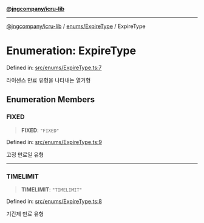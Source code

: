 [**@jngcompany/icru-lib**](../../../README.md)

***

[@jngcompany/icru-lib](../../../README.md) / [enums/ExpireType](../README.md) / ExpireType

# Enumeration: ExpireType

Defined in: [src/enums/ExpireType.ts:7](https://github.com/jngcompany/icru-lib/blob/d3a4d9c24074b22f396121b6f6d7c5106c66ae75/src/enums/ExpireType.ts#L7)

라이센스 만료 유형을 나타내는 열거형

## Enumeration Members

### FIXED

> **FIXED**: `"FIXED"`

Defined in: [src/enums/ExpireType.ts:9](https://github.com/jngcompany/icru-lib/blob/d3a4d9c24074b22f396121b6f6d7c5106c66ae75/src/enums/ExpireType.ts#L9)

고정 만료일 유형

***

### TIMELIMIT

> **TIMELIMIT**: `"TIMELIMIT"`

Defined in: [src/enums/ExpireType.ts:8](https://github.com/jngcompany/icru-lib/blob/d3a4d9c24074b22f396121b6f6d7c5106c66ae75/src/enums/ExpireType.ts#L8)

기간제 만료 유형

